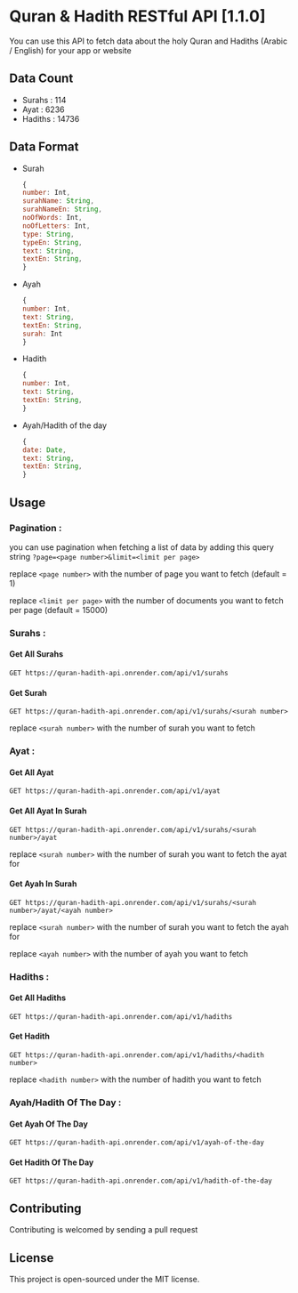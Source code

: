 # Quran & Hadith RESTful API [1.1.0]

You can use this API to fetch data about the holy Quran and Hadiths (Arabic / English) for your app or website

## Data Count

- Surahs : 114
- Ayat : 6236
- Hadiths : 14736

## Data Format

- Surah

  ```JavaScript
  {
  number: Int,
  surahName: String,
  surahNameEn: String,
  noOfWords: Int,
  noOfLetters: Int,
  type: String,
  typeEn: String,
  text: String,
  textEn: String,
  }
  ```

- Ayah

  ```JavaScript
  {
  number: Int,
  text: String,
  textEn: String,
  surah: Int
  }
  ```

- Hadith

  ```JavaScript
  {
  number: Int,
  text: String,
  textEn: String,
  }
  ```

- Ayah/Hadith of the day

  ```JavaScript
  {
  date: Date,
  text: String,
  textEn: String,
  }
  ```

## Usage

### Pagination :

you can use pagination when fetching a list of data by adding this query string `?page=<page number>&limit=<limit per page>`

replace `<page number>` with the number of page you want to fetch (default = 1)

replace `<limit per page>` with the number of documents you want to fetch per page (default = 15000)

### Surahs :

#### Get All Surahs

`GET https://quran-hadith-api.onrender.com/api/v1/surahs`

#### Get Surah

`GET https://quran-hadith-api.onrender.com/api/v1/surahs/<surah number>`

replace `<surah number>` with the number of surah you want to fetch

### Ayat :

#### Get All Ayat

`GET https://quran-hadith-api.onrender.com/api/v1/ayat`

#### Get All Ayat In Surah

`GET https://quran-hadith-api.onrender.com/api/v1/surahs/<surah number>/ayat`

replace `<surah number>` with the number of surah you want to fetch the ayat for

#### Get Ayah In Surah

`GET https://quran-hadith-api.onrender.com/api/v1/surahs/<surah number>/ayat/<ayah number>`

replace `<surah number>` with the number of surah you want to fetch the ayah for

replace `<ayah number>` with the number of ayah you want to fetch

### Hadiths :

#### Get All Hadiths

`GET https://quran-hadith-api.onrender.com/api/v1/hadiths`

#### Get Hadith

`GET https://quran-hadith-api.onrender.com/api/v1/hadiths/<hadith number>`

replace `<hadith number>` with the number of hadith you want to fetch

### Ayah/Hadith Of The Day :

#### Get Ayah Of The Day

`GET https://quran-hadith-api.onrender.com/api/v1/ayah-of-the-day`

#### Get Hadith Of The Day

`GET https://quran-hadith-api.onrender.com/api/v1/hadith-of-the-day`

## Contributing

Contributing is welcomed by sending a pull request

## License

This project is open-sourced under the MIT license.
